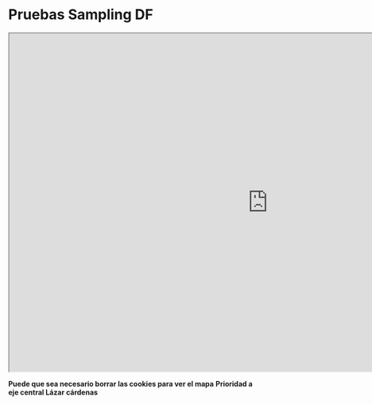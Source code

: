 Pruebas Sampling DF
========================================================

<iframe src="http://mapsengine.google.com/map/u/0/embed?mid=zO_a6_g7SbqA.kF-rcGyjr0jw" width="1040" height="680"></iframe>

**Puede que sea necesario borrar las cookies para ver el mapa**
**Prioridad a eje central Lázar cárdenas**

